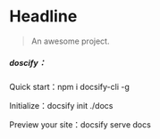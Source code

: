 # Headline

> An awesome project.


##### doscify：

Quick start：npm i docsify-cli -g

Initialize：docsify init ./docs

Preview your site：docsify serve docs